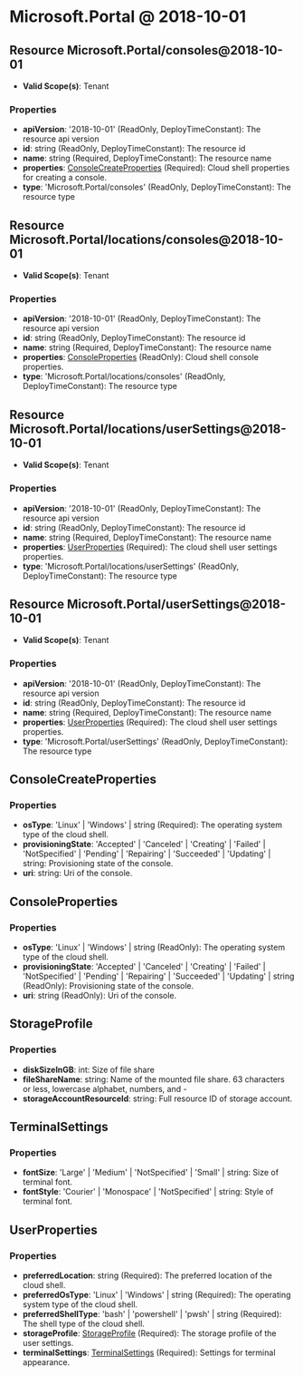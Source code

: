 # Microsoft.Portal @ 2018-10-01

## Resource Microsoft.Portal/consoles@2018-10-01
* **Valid Scope(s)**: Tenant
### Properties
* **apiVersion**: '2018-10-01' (ReadOnly, DeployTimeConstant): The resource api version
* **id**: string (ReadOnly, DeployTimeConstant): The resource id
* **name**: string (Required, DeployTimeConstant): The resource name
* **properties**: [ConsoleCreateProperties](#consolecreateproperties) (Required): Cloud shell properties for creating a console.
* **type**: 'Microsoft.Portal/consoles' (ReadOnly, DeployTimeConstant): The resource type

## Resource Microsoft.Portal/locations/consoles@2018-10-01
* **Valid Scope(s)**: Tenant
### Properties
* **apiVersion**: '2018-10-01' (ReadOnly, DeployTimeConstant): The resource api version
* **id**: string (ReadOnly, DeployTimeConstant): The resource id
* **name**: string (Required, DeployTimeConstant): The resource name
* **properties**: [ConsoleProperties](#consoleproperties) (ReadOnly): Cloud shell console properties.
* **type**: 'Microsoft.Portal/locations/consoles' (ReadOnly, DeployTimeConstant): The resource type

## Resource Microsoft.Portal/locations/userSettings@2018-10-01
* **Valid Scope(s)**: Tenant
### Properties
* **apiVersion**: '2018-10-01' (ReadOnly, DeployTimeConstant): The resource api version
* **id**: string (ReadOnly, DeployTimeConstant): The resource id
* **name**: string (Required, DeployTimeConstant): The resource name
* **properties**: [UserProperties](#userproperties) (Required): The cloud shell user settings properties.
* **type**: 'Microsoft.Portal/locations/userSettings' (ReadOnly, DeployTimeConstant): The resource type

## Resource Microsoft.Portal/userSettings@2018-10-01
* **Valid Scope(s)**: Tenant
### Properties
* **apiVersion**: '2018-10-01' (ReadOnly, DeployTimeConstant): The resource api version
* **id**: string (ReadOnly, DeployTimeConstant): The resource id
* **name**: string (Required, DeployTimeConstant): The resource name
* **properties**: [UserProperties](#userproperties) (Required): The cloud shell user settings properties.
* **type**: 'Microsoft.Portal/userSettings' (ReadOnly, DeployTimeConstant): The resource type

## ConsoleCreateProperties
### Properties
* **osType**: 'Linux' | 'Windows' | string (Required): The operating system type of the cloud shell.
* **provisioningState**: 'Accepted' | 'Canceled' | 'Creating' | 'Failed' | 'NotSpecified' | 'Pending' | 'Repairing' | 'Succeeded' | 'Updating' | string: Provisioning state of the console.
* **uri**: string: Uri of the console.

## ConsoleProperties
### Properties
* **osType**: 'Linux' | 'Windows' | string (ReadOnly): The operating system type of the cloud shell.
* **provisioningState**: 'Accepted' | 'Canceled' | 'Creating' | 'Failed' | 'NotSpecified' | 'Pending' | 'Repairing' | 'Succeeded' | 'Updating' | string (ReadOnly): Provisioning state of the console.
* **uri**: string (ReadOnly): Uri of the console.

## StorageProfile
### Properties
* **diskSizeInGB**: int: Size of file share
* **fileShareName**: string: Name of the mounted file share. 63 characters or less, lowercase alphabet, numbers, and -
* **storageAccountResourceId**: string: Full resource ID of storage account.

## TerminalSettings
### Properties
* **fontSize**: 'Large' | 'Medium' | 'NotSpecified' | 'Small' | string: Size of terminal font.
* **fontStyle**: 'Courier' | 'Monospace' | 'NotSpecified' | string: Style of terminal font.

## UserProperties
### Properties
* **preferredLocation**: string (Required): The preferred location of the cloud shell.
* **preferredOsType**: 'Linux' | 'Windows' | string (Required): The operating system type of the cloud shell.
* **preferredShellType**: 'bash' | 'powershell' | 'pwsh' | string (Required): The shell type of the cloud shell.
* **storageProfile**: [StorageProfile](#storageprofile) (Required): The storage profile of the user settings.
* **terminalSettings**: [TerminalSettings](#terminalsettings) (Required): Settings for terminal appearance.

